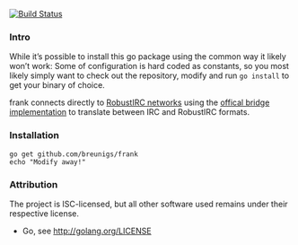 [![Build Status](https://travis-ci.org/breunigs/frank.svg?branch=robust)](https://travis-ci.org/breunigs/frank)

### Intro

While it’s possible to install this go package using the common way it likely won’t work: Some of configuration is hard coded as constants, so you most likely simply want to check out the repository, modify and run `go install` to get your binary of choice. 

frank connects directly to [RobustIRC networks](https://robustirc.net/) using the [offical bridge implementation](https://github.com/robustirc/bridge) to translate between IRC and RobustIRC formats.

### Installation

```
go get github.com/breunigs/frank
echo "Modify away!"
```

### Attribution

The project is ISC-licensed, but all other software used remains under their respective license.

- Go, see http://golang.org/LICENSE
